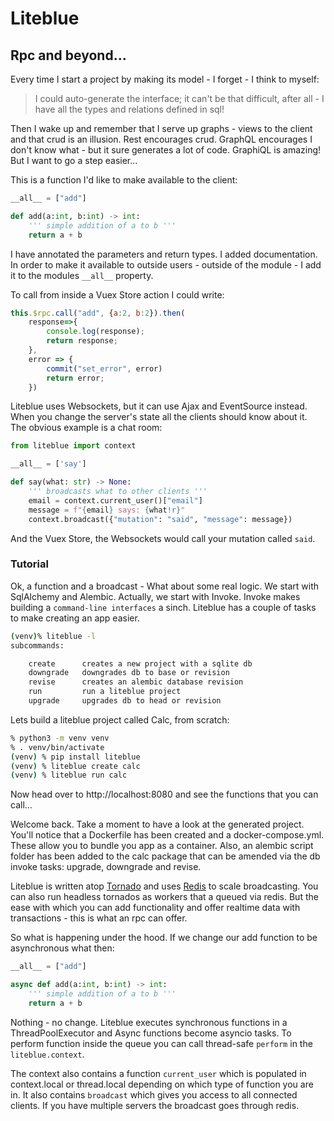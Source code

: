 # Liteblue

## Rpc and beyond...

Every time I start a project by making its model - I forget - I think to myself:

> I could auto-generate the interface;
> it can't be that difficult, after all -
> I have all the types and relations defined in sql!

Then I wake up and remember that I serve up graphs - views to the client and that crud is an illusion. Rest encourages crud. GraphQL encourages I don't know what - but it sure generates a lot of code. GraphiQL is amazing! But I want to go a step easier...

This is a function I'd like to make available to the client:

```python
__all__ = ["add"]

def add(a:int, b:int) -> int:
    ''' simple addition of a to b '''
    return a + b
```

I have annotated the parameters and return types. I added documentation. In order to make it available to outside users - outside of the module - I add it to the modules `__all__` property.

To call from inside a Vuex Store action I could write:

```javascript
this.$rpc.call("add", {a:2, b:2}).then(
    response=>{
        console.log(response);
        return response;
    },
    error => {
        commit("set_error", error)
        return error;
    })
```

Liteblue uses Websockets, but it can use Ajax and EventSource instead. When you change the server's state all the clients should know about it. The obvious example is a chat room:

```python
from liteblue import context

__all__ = ['say']

def say(what: str) -> None:
    ''' broadcasts what to other clients '''
    email = context.current_user()["email"]
    message = f"{email} says: {what!r}"
    context.broadcast({"mutation": "said", "message": message})
```

And the Vuex Store, the Websockets would call your mutation called `said`.


### Tutorial

Ok, a function and a broadcast - What about some real logic. We start with SqlAlchemy and Alembic. Actually, we start with Invoke. Invoke makes building a `command-line interfaces` a sinch. Liteblue has a couple of tasks to make creating an app easier.

```bash
(venv)% liteblue -l
subcommands:

    create      creates a new project with a sqlite db
    downgrade   downgrades db to base or revision
    revise      creates an alembic database revision
    run         run a liteblue project
    upgrade     upgrades db to head or revision
```

Lets build a liteblue project called Calc, from scratch:
```bash
% python3 -m venv venv
% . venv/bin/activate
(venv) % pip install liteblue
(venv) % liteblue create calc
(venv) % liteblue run calc
```

Now head over to http://localhost:8080 and see the functions that you can call...

Welcome back. Take a moment to have a look at the generated project. You'll notice that a Dockerfile has been created and a docker-compose.yml. These allow you to bundle you app as a container. Also, an alembic script folder has been added to the calc package that can be amended via the db invoke tasks: upgrade, downgrade and revise.

Liteblue is written atop [Tornado](https://www.tornadoweb.org) and uses [Redis](https://redis.io) to scale broadcasting. You can also run headless tornados as workers that a queued via redis. But the ease with which you can add functionality and offer realtime data with transactions - this is what an rpc can offer.

So what is happening under the hood. If we change our add function to be asynchronous what then:

```python
__all__ = ["add"]

async def add(a:int, b:int) -> int:
    ''' simple addition of a to b '''
    return a + b
```

Nothing - no change. Liteblue executes synchronous functions in a ThreadPoolExecutor and Async functions become asyncio tasks. To perform function inside the queue you can call thread-safe `perform` in the `liteblue.context`.

The context also contains a function `current_user` which is populated in context.local or thread.local depending on which type of function you are in. It also contains `broadcast` which gives you access to all connected clients. If you have multiple servers the broadcast goes through redis.
